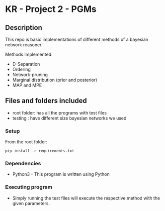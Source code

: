 # KR - Project 2 - PGMs

## Description

This repo is basic implementations of different methods of a bayesian network reasoner.

Methods Implemented:
* D-Separation
* Ordering 
* Network-pruning
* Marginal distribution (prior and posterior)
* MAP and MPE

## Files and folders included
* root folder: has all the programs with test files
* testing : have different size bayesian networks we used 

### Setup
From the root folder: 
```
pip install -r requirements.txt
```
### Dependencies

* Python3 - This program is written using Python

### Executing program

 * Simply running the test files will execute the respective method with the given parameters.
